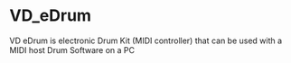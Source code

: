 # VD_eDrum
VD eDrum is electronic Drum Kit (MIDI controller) that can be used with a MIDI host Drum Software on a PC
